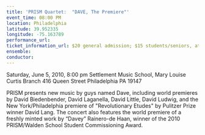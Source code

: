 ```yaml
---
title: 'PRISM Quartet:  "DAVE, The Premiere"'
event_time: 08:00 PM
location: Philadelphia
latitude: 39.952335
longitude: -75.163789
performance_url: 
ticket_information_url: $20 general admission; $15 students/seniors, at door only (no reservations required)
ensemble: 
conductor: 
---
```

Saturday, June 5, 2010, 8:00 pm
Settlement Music School, Mary Louise Curtis Branch
416 Queen Street 
Philadelphia PA 19147

PRISM presents new music by guys named Dave, including world premieres by David Biedenbender, David Laganella, David Little, David Ludwig, and the New York/Philadelphia premiere of "Revolutionary Etudes" by Pulitzer Prize winner David Lang. The concert also features the world premiere of a freshly minted work by &#8220;Davey&#8221; Rainero-de Haan, winner of the 2010 PRISM/Walden School Student Commissioning Award.

